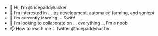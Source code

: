 - 👋 Hi, I’m @ricepaddyhacker
- 👀 I’m interested in ... ios development, automated farming, and sonicpi 
- 🌱 I’m currently learning ... Swift! 
- 💞️ I’m looking to collaborate on ... everything ... I'm a noob
- 📫 How to reach me ... twitter @ricepaddyhacker

<!---
ricepaddyhacker/ricepaddyhacker is a ✨ special ✨ repository because its `README.md` (this file) appears on your GitHub profile.
You can click the Preview link to take a look at your changes.
--->
